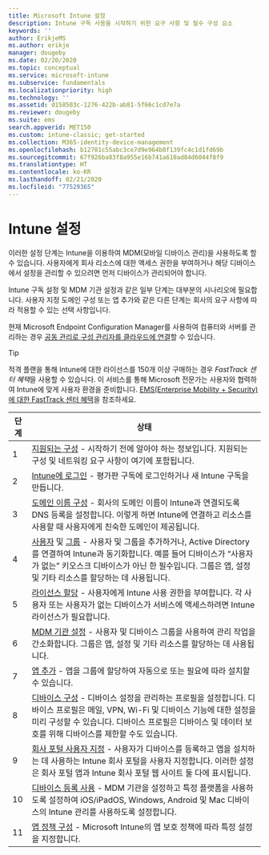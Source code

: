 ```yaml
---
title: Microsoft Intune 설정
description: Intune 구독 사용을 시작하기 위한 요구 사항 및 필수 구성 요소
keywords: ''
author: ErikjeMS
ms.author: erikje
manager: dougeby
ms.date: 02/20/2020
ms.topic: conceptual
ms.service: microsoft-intune
ms.subservice: fundamentals
ms.localizationpriority: high
ms.technology: ''
ms.assetid: d158503c-1276-422b-ab81-5f66c1cd7e7a
ms.reviewer: dougeby
ms.suite: ems
search.appverid: MET150
ms.custom: intune-classic; get-started
ms.collection: M365-identity-device-management
ms.openlocfilehash: b12781c55abc3ce7d9e964b0f139fc4c1d1fd69b
ms.sourcegitcommit: 67f926ba83f8a955e16b741a610ad84d6044f8f9
ms.translationtype: HT
ms.contentlocale: ko-KR
ms.lasthandoff: 02/21/2020
ms.locfileid: "77529365"
---
```

# <a name="set-up-intune"></a>Intune 설정

이러한 설정 단계는 Intune을 이용하여 MDM(모바일 디바이스 관리)을 사용하도록 할 수 있습니다. 사용자에게 회사 리소스에 대한 액세스 권한을 부여하거나 해당 디바이스에서 설정을 관리할 수 있으려면 먼저 디바이스가 관리되어야 합니다.

Intune 구독 설정 및 MDM 기관 설정과 같은 일부 단계는 대부분의 시나리오에 필요합니다. 사용자 지정 도메인 구성 또는 앱 추가와 같은 다른 단계는 회사의 요구 사항에 따라 적용할 수 있는 선택 사항입니다.

현재 Microsoft Endpoint Configuration Manager를 사용하여 컴퓨터와 서버를 관리하는 경우 [공동 관리로 구성 관리자를 클라우드에 연결](https://docs.microsoft.com/configmgr/comanage/overview)할 수 있습니다.

>[!TIP]
>적격 플랜을 통해 Intune에 대한 라이선스를 150개 이상 구매하는 경우 *FastTrack 센터 혜택*을 사용할 수 있습니다. 이 서비스를 통해 Microsoft 전문가는 사용자와 협력하여 Intune에 맞게 사용자 환경을 준비합니다. [EMS(Enterprise Mobility + Security)에 대한 FastTrack 센터 혜택](https://docs.microsoft.com/enterprise-mobility-security/Solutions/enterprise-mobility-fasttrack-program)을 참조하세요.

| 단계 | 상태  |
|---|---|
|   1   | [지원되는 구성](supported-devices-browsers.md) - 시작하기 전에 알아야 하는 정보입니다. 지원되는 구성 및 네트워킹 요구 사항이 여기에 포함됩니다.|
|   2   |  [Intune에 로그인](account-sign-up.md) - 평가판 구독에 로그인하거나 새 Intune 구독을 만듭니다. |
|   3   | [도메인 이름 구성](custom-domain-name-configure.md) - 회사의 도메인 이름이 Intune과 연결되도록 DNS 등록을 설정합니다. 이렇게 하면 Intune에 연결하고 리소스를 사용할 때 사용자에게 친숙한 도메인이 제공됩니다. |
|   4   | [사용자](users-add.md) 및 [그룹](../groups-add.md) - 사용자 및 그룹을 추가하거나, Active Directory를 연결하여 Intune과 동기화합니다. 예를 들어 디바이스가 “사용자가 없는” 키오스크 디바이스가 아닌 한 필수입니다. 그룹은 앱, 설정 및 기타 리소스를 할당하는 데 사용됩니다.|
|   5   | [라이선스 할당](../licenses-assign.md) - 사용자에게 Intune 사용 권한을 부여합니다. 각 사용자 또는 사용자가 없는 디바이스가 서비스에 액세스하려면 Intune 라이선스가 필요합니다. |
|   6   | [MDM 기관 설정](../mdm-authority-set.md) - 사용자 및 디바이스 그룹을 사용하여 관리 작업을 간소화합니다. 그룹은 앱, 설정 및 기타 리소스를 할당하는 데 사용됩니다. |
|   7   | [앱 추가](../apps/apps-add.md) - 앱을 그룹에 할당하여 자동으로 또는 필요에 따라 설치할 수 있습니다. |
|   8   | [디바이스 구성](../configuration/device-profiles.md) - 디바이스 설정을 관리하는 프로필을 설정합니다. 디바이스 프로필은 메일, VPN, Wi-Fi 및 디바이스 기능에 대한 설정을 미리 구성할 수 있습니다. 디바이스 프로필은 디바이스 및 데이터 보호를 위해 디바이스를 제한할 수도 있습니다. |
|   9   |  [회사 포털 사용자 지정](../apps/company-portal-app.md) - 사용자가 디바이스를 등록하고 앱을 설치하는 데 사용하는 Intune 회사 포털을 사용자 지정합니다. 이러한 설정은 회사 포털 앱과 Intune 회사 포털 웹 사이트 둘 다에 표시됩니다.       |
|  10   | [디바이스 등록 사용](mdm-authority-set.md) - MDM 기관을 설정하고 특정 플랫폼을 사용하도록 설정하여 iOS/iPadOS, Windows, Android 및 Mac 디바이스의 Intune 관리를 사용하도록 설정합니다. |
|  11   |  [앱 정책 구성](../apps/app-protection-policy.md) - Microsoft Intune의 앱 보호 정책에 따라 특정 설정을 지정합니다. |
